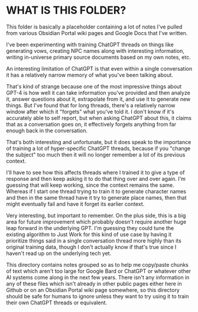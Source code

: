 WHAT IS THIS FOLDER?
====================

This folder is basically a placeholder containing a lot of notes I've pulled from various Obsidian Portal wiki pages and Google Docs that I've written.

I've been experimenting with training ChatGPT threads on things like generating vows, creating NPC names along with interesting information, writing in-universe primary source documents based on my own notes, etc.

An interesting limitation of ChatGPT is that even within a single conversation it has a relatively narrow memory of what you've been talking about.

That's kind of strange because one of the most impressive things about GPT-4 is how well it can take information you've provided and then analyze it, answer questions about it, extrapolate from it, and use it to generate new things.  But I've found that for long threads, there's a relatively narrow window after which it "forgets" what you've told it.  I don't know if it's accurately able to self report, but when asking ChatGPT about this, it claims that as a conversation goes on, it effectively forgets anything from far enough back in the conversation.

That's both interesting and unfortunate, but it does speak to the importance of training a lot of hyper-specific ChatGPT threads, because if you "change the subject" too much then it will no longer remember a lot of its previous context.

I'll have to see how this affects threads where I trained it to give a type of response and then keep asking it to do that thing over and over again.  I'm guessing that will keep working, since the context remains the same.  Whereas if I start one thread trying to train it to generate character names and then in the same thread have it try to generate place names, then that might eventually fail and have it forget its earlier context.

Very interesting, but important to remember.  On the plus side, this is a big area for future improvement which probably doesn't require another huge leap forward in the underlying GPT.  I'm guessing they could tune the existing algorithm to Just Work for this kind of use case by having it prioritize things said in a single conversation thread more highly than its original training data, though I don't actually know if that's true since I haven't read up on the underlying tech yet.

This directory contains notes grouped so as to help me copy/paste chunks of text which aren't too large for Google Bard or ChatGPT or whatever other AI systems come along in the next few years.  There isn't any information in any of these files which isn't already in other public pages either here in Github or on an Obsidian Portal wiki page somewhere, so this directory should be safe for humans to ignore unless they want to try using it to train their own ChatGPT threads or equivalent.
